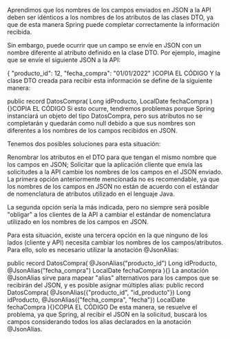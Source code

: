 Aprendimos que los nombres de los campos enviados en JSON a la API deben ser idénticos a los nombres de los atributos de las clases DTO, ya que de esta manera Spring puede completar correctamente la información recibida.

Sin embargo, puede ocurrir que un campo se envíe en JSON con un nombre diferente al atributo definido en la clase DTO. Por ejemplo, imagine que se envíe el siguiente JSON a la API:

{
"producto_id": 12,
"fecha_compra": "01/01/2022"
}COPIA EL CÓDIGO
Y la clase DTO creada para recibir esta información se define de la siguiente manera:

public record DatosCompra(
Long idProducto,
LocalDate fechaCompra
){}COPIA EL CÓDIGO
Si esto ocurre, tendremos problemas porque Spring instanciará un objeto del tipo DatosCompra, pero sus atributos no se completarán y quedarán como null debido a que sus nombres son diferentes a los nombres de los campos recibidos en JSON.

Tenemos dos posibles soluciones para esta situación:

Renombrar los atributos en el DTO para que tengan el mismo nombre que los campos en JSON;
Solicitar que la aplicación cliente que envía las solicitudes a la API cambie los nombres de los campos en el JSON enviado.
La primera opción anteriormente mencionada no es recomendable, ya que los nombres de los campos en JSON no están de acuerdo con el estándar de nomenclatura de atributos utilizado en el lenguaje Java.

La segunda opción sería la más indicada, pero no siempre será posible "obligar" a los clientes de la API a cambiar el estándar de nomenclatura utilizado en los nombres de los campos en JSON.

Para esta situación, existe una tercera opción en la que ninguno de los lados (cliente y API) necesita cambiar los nombres de los campos/atributos. Para ello, solo es necesario utilizar la anotación @JsonAlias:

public record DatosCompra(
@JsonAlias("producto_id") Long idProducto,
@JsonAlias("fecha_compra") LocalDate fechaCompra
){}
La anotación @JsonAlias sirve para mapear "alias" alternativos para los campos que se recibirán del JSON, y es posible asignar múltiples alias:
public record DatosCompra(
@JsonAlias({"producto_id", "id_producto"}) Long idProducto,
@JsonAlias({"fecha_compra", "fecha"}) LocalDate fechaCompra
){}COPIA EL CÓDIGO
De esta manera, se resuelve el problema, ya que Spring, al recibir el JSON en la solicitud, buscará los campos considerando todos los alias declarados en la anotación @JsonAlias.

